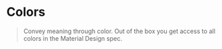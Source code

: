 # Colors

> Convey meaning through color. Out of the box you get access to all colors in the Material Design spec.

<color-swatch selected="colors" />

<color-swatch selected="otherColors" />
